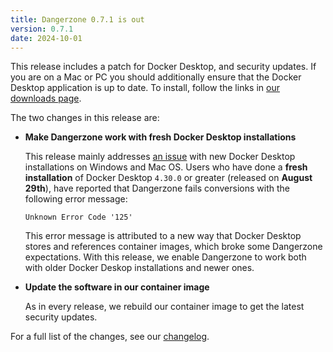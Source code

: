 ```yaml
---
title: Dangerzone 0.7.1 is out
version: 0.7.1
date: 2024-10-01
---
```


This release includes a patch for Docker Desktop, and security updates. If you are on a Mac or PC you should additionally ensure that the Docker Desktop application is up to date. To install, follow the links in [our downloads page](https://dangerzone.rocks/#downloads).

The two changes in this release are:

* **Make Dangerzone work with fresh Docker Desktop installations**

  This release mainly addresses [an issue](https://github.com/freedomofpress/dangerzone/issues/933) with new Docker Desktop installations on Windows and Mac OS. Users who have done a **fresh installation** of Docker Desktop `4.30.0` or greater (released on **August 29th**), have reported that Dangerzone fails conversions with the following error message:

  `Unknown Error Code '125'`

  This error message is attributed to a new way that Docker Desktop stores and references container images, which broke some Dangerzone expectations. With this release, we enable Dangerzone to work both with older Docker Deskop installations and newer ones.

* **Update the software in our container image**

   As in every release, we rebuild our container image to get the latest security updates.

For a full list of the changes, see our [changelog](https://github.com/freedomofpress/dangerzone/blob/main/CHANGELOG.md#071).
